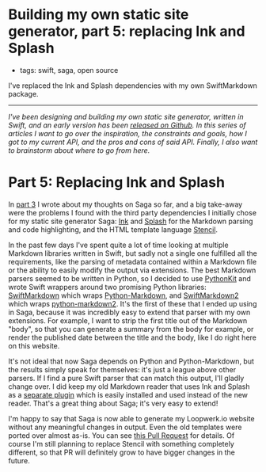 # Building my own static site generator, part 5: replacing Ink and Splash
- tags: swift, saga, open source

I've replaced the Ink and Splash dependencies with my own SwiftMarkdown package.

---

*I've been designing and building my own static site generator, written in Swift, and an early version has been [released on Github](https://github.com/loopwerk/Saga). In this series of articles I want to go over the inspiration, the constraints and goals, how I got to my current API, and the pros and cons of said API. Finally, I also want to brainstorm about where to go from here.*

# Part 5: Replacing Ink and Splash
In [part 3](/articles/2021/saga-3-thoughts-so-far/) I wrote about my thoughts on Saga so far, and a big take-away were the problems I found with the third party dependencies I initially chose for my static site generator Saga: [Ink](https://github.com/johnsundell/ink) and [Splash](https://github.com/JohnSundell/Splash) for the Markdown parsing and code highlighting, and the HTML template language [Stencil](https://github.com/stencilproject/Stencil).

In the past few days I've spent quite a lot of time looking at multiple Markdown libraries written in Swift, but sadly not a single one fulfilled all the requirements, like the parsing of metadata contained within a Markdown file or the ability to easily modify the output via extensions. The best Markdown parsers seemed to be written in Python, so I decided to use [PythonKit](https://github.com/pvieito/PythonKit) and wrote Swift wrappers around two promising Python libraries: [SwiftMarkdown](https://github.com/loopwerk/SwiftMarkdown) which wraps [Python-Markdown](https://github.com/Python-Markdown/markdown), and [SwiftMarkdown2](https://github.com/loopwerk/SwiftMarkdown2) which wraps [python-markdown2](https://github.com/trentm/python-markdown2). It's the first of these that I ended up using in Saga, because it was incredibly easy to extend that parser with my own extensions. For example, I want to strip the first title out of the Markdown "body", so that you can generate a summary from the body for example, or render the published date between the title and the body, like I do right here on this website.

It's not ideal that now Saga depends on Python and Python-Markdown, but the results simply speak for themselves: it's just a league above other parsers. If I find a pure Swift parser that can match this output, I'll gladly change over. I did keep my old Markdown reader that uses Ink and Splash as a [separate plugin](https://github.com/loopwerk/SagaInkMarkdownReader) which is easily installed and used instead of the new reader. That's a great thing about Saga; it's very easy to extend!

I'm happy to say that Saga is now able to generate my Loopwerk.io website without any meaningful changes in output. Even the old templates were ported over almost as-is. You can see [this Pull Request](https://github.com/loopwerk/loopwerk.io/pull/2) for details. Of course I'm still planning to replace Stencil with something completely different, so that PR will definitely grow to have bigger changes in the future.